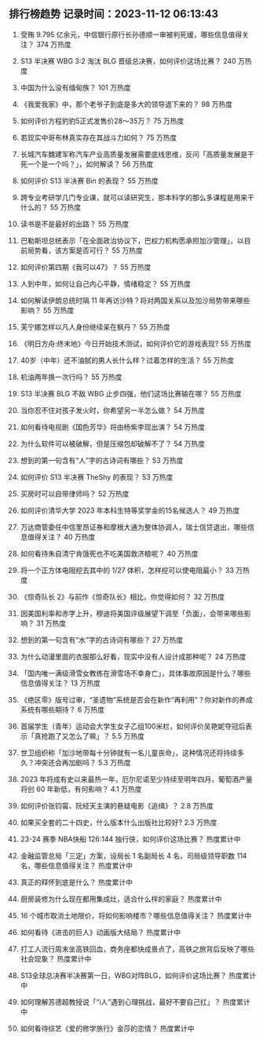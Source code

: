 
## 排行榜趋势 记录时间：2023-11-12 06:13:43
  
  1. 受贿 9.795 亿余元，中信银行原行长孙德顺一审被判死缓，哪些信息值得关注？ 374 万热度
    
  2. S13 半决赛 WBG 3:2 淘汰 BLG 晋级总决赛，如何评价这场比赛？ 240 万热度
    
  3. 中国为什么没有缅甸族？ 101 万热度
    
  4. 《我爱我家》中，那个老爷子到底是多大的领导退下来的？ 98 万热度
    
  5. 如何评价方程豹豹5正式发售价28～35万？ 75 万热度
    
  6. 若现实中哥布林真实存在其战斗力如何？ 75 万热度
    
  7. 长城汽车魏建军称汽车产业高质量发展需要底线思维，反问「高质量发展是干死一个是一个吗？」，如何解读？ 56 万热度
    
  8. 如何评价 S13 半决赛 Bin 的表现？ 55 万热度
    
  9. 跨专业考研学几门专业课，就可以读研究生，那本科学的那么多课程是用来干什么的？ 55 万热度
    
  10. 读书是不是最好的出路？ 55 万热度
    
  11. 巴勒斯坦总统表示「在全面政治协议下，巴权力机构愿承担加沙管理」，以目前局势看，该方案是否可行？ 55 万热度
    
  12. 如何评价第四期《我可以47》？ 55 万热度
    
  13. 人到中年，如何让自己内心平静，情绪稳定？ 55 万热度
    
  14. 如何解读伊朗总统时隔 11 年再访沙特？将对两国关系以及加沙局势带来哪些影响？ 55 万热度
    
  15. 芙宁娜怎样以凡人身份继续呆在枫丹？ 55 万热度
    
  16. 《明日方舟:终末地》今日开始技术测试，如何评价它的游戏表现? 55 万热度
    
  17. 40岁（中年）还不油腻的男人长什么样？过着怎样的生活？ 55 万热度
    
  18. 机油两年换一次行吗？ 55 万热度
    
  19. S13 半决赛 BLG 不敌 WBG 止步四强，他们这场比赛输在哪？ 55 万热度
    
  20. 当你忍不住对孩子发火时，你希望另一半怎么做？ 54 万热度
    
  21. 如何看待电视剧《国色芳华》将由杨紫李现出演？ 54 万热度
    
  22. 为什么软件可以被破解，但是压缩包却破解不了？ 54 万热度
    
  23. 想到的第一句含有“人”字的古诗词有哪些？ 53 万热度
    
  24. 如何评价 S13 半决赛 TheShy 的表现？ 53 万热度
    
  25. 买房时可以自带律师吗？ 52 万热度
    
  26. 如何评价清华大学 2023 年本科生特等奖学金的15名候选人？ 49 万热度
    
  27. 万达商管委任中信里昂证券和摩根大通为整体协调人，瑞士信贷退出，哪些信息值得关注？ 40 万热度
    
  28. 如何看待朱自清宁肯饿死也不吃美国救济粮呢？ 40 万热度
    
  29. 将一个正方体电阻挖去其中的 1/27 体积，怎样挖可以使电阻最小？ 33 万热度
    
  30. 《惊奇队长 2》与前作《惊奇队长》相比，你觉得如何？ 32 万热度
    
  31. 因美国利率和赤字上升，穆迪将美国评级展望下调至「负面」，会带来哪些影响？ 31 万热度
    
  32. 想到的第一句含有“水”字的古诗词有哪些？ 27 万热度
    
  33. 为什么动漫里面的衣服那么好看，现实中没有人设计成那种呢？ 24 万热度
    
  34. 「国内唯一满级滑雪女教练在滑雪场不幸身亡」，具体事故原因是什么？哪些信息值得关注？ 13 万热度
    
  35. 《绝区零》版号过审，“圣遗物”系统是否会在新作“再利用”？你对新作的养成系统有哪些期待？ 6 万热度
    
  36. 首届学生（青年）运动会大学生女子乙组100米栏，如何评价吴艳妮夺冠后表示「真抢跑了又怎么了嘛」？ 5.5 万热度
    
  37. 世卫组织称「加沙地带每十分钟就有一名儿童丧命」，这种情况还将持续多久？冲突还会再加剧吗？ 5.3 万热度
    
  38. 2023 年将成有史以来最热一年，厄尔尼诺至少持续至明年四月，葡萄酒产量将创 60 年新低，有何影响？ 4.1 万热度
    
  39. 如何评价张钧甯、阮经天主演的悬疑电影《追缉》？ 2.8 万热度
    
  40. 如果买全套的二十四史，什么版本什么出版社比较好? 2.3 万热度
    
  41. 23-24 赛季 NBA快船 126:144 独行侠，如何评价这场比赛？ 热度累计中
    
  42. 金融监管总局「三定」方案，设局长 1 名副局长 4 名，司局级领导职数 114 名，哪些信息值得关注？ 热度累计中
    
  43. 真正的释怀到底是什么？ 热度累计中
    
  44. 厨房装修为什么现在都用集成灶，适合什么样的家庭？ 热度累计中
    
  45. 16 个城市取消土地限价，将如何影响楼市？哪些信息值得关注？ 热度累计中
    
  46. 如何看待《进击的巨人》动画版大结局？ 热度累计中
    
  47. 打工人流行周末坐高铁回血，商务座都快成景点了，高铁之旅背后反映了哪些社会现象？ 热度累计中
    
  48. S13全球总决赛半决赛第一日，WBG对阵BLG，如何评价这场比赛？ 热度累计中
    
  49. 如何理解苏德超教授说「“i人”遇到心理挑战，最好不要自己扛」？ 热度累计中
    
  50. 如何看待综艺《爱的修学旅行》金莎的恋情？ 热度累计中
    